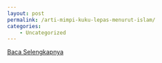 ```yaml
---
layout: post
permalink: /arti-mimpi-kuku-lepas-menurut-islam/
categories:
    - Uncategorized
---
```


[Baca Selengkapnya](/06)